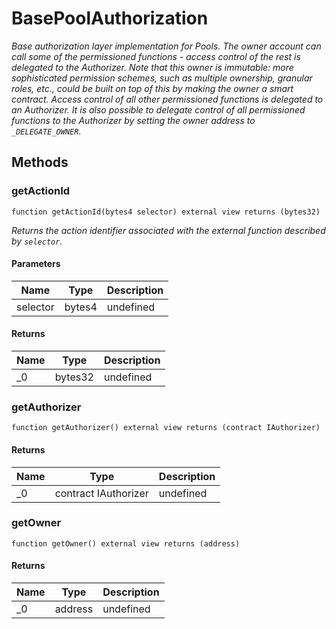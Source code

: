 # BasePoolAuthorization







*Base authorization layer implementation for Pools. The owner account can call some of the permissioned functions - access control of the rest is delegated to the Authorizer. Note that this owner is immutable: more sophisticated permission schemes, such as multiple ownership, granular roles, etc., could be built on top of this by making the owner a smart contract. Access control of all other permissioned functions is delegated to an Authorizer. It is also possible to delegate control of *all* permissioned functions to the Authorizer by setting the owner address to `_DELEGATE_OWNER`.*

## Methods

### getActionId

```solidity
function getActionId(bytes4 selector) external view returns (bytes32)
```



*Returns the action identifier associated with the external function described by `selector`.*

#### Parameters

| Name | Type | Description |
|---|---|---|
| selector | bytes4 | undefined |

#### Returns

| Name | Type | Description |
|---|---|---|
| _0 | bytes32 | undefined |

### getAuthorizer

```solidity
function getAuthorizer() external view returns (contract IAuthorizer)
```






#### Returns

| Name | Type | Description |
|---|---|---|
| _0 | contract IAuthorizer | undefined |

### getOwner

```solidity
function getOwner() external view returns (address)
```






#### Returns

| Name | Type | Description |
|---|---|---|
| _0 | address | undefined |




